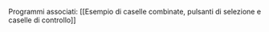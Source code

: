 Programmi associati:
	[[Esempio di caselle combinate, pulsanti di selezione e caselle di controllo]]